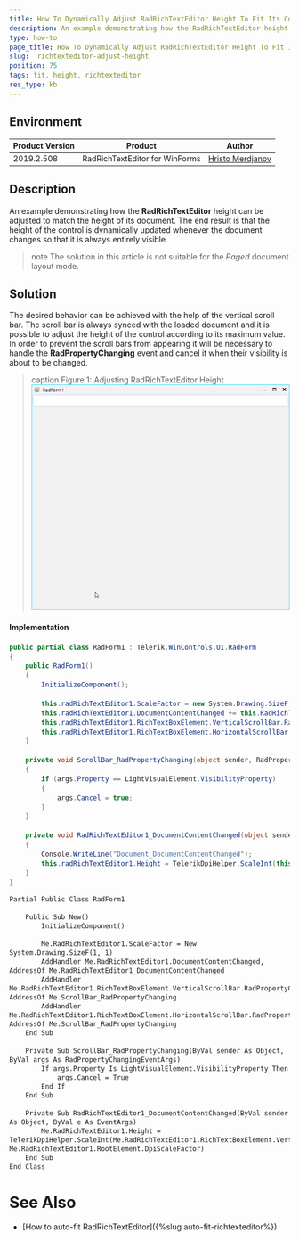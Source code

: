 ```yaml
---
title: How To Dynamically Adjust RadRichTextEditor Height To Fit Its Content
description: An example demonstrating how the RadRichTextEditor height can be adjusted to match the height of its document
type: how-to
page_title: How To Dynamically Adjust RadRichTextEditor Height To Fit Its Content
slug:  richtexteditor-adjust-height
position: 75
tags: fit, height, richtexteditor
res_type: kb
---
```


## Environment
 
|Product Version|Product|Author|
|----|----|----|
|2019.2.508|RadRichTextEditor for WinForms|[Hristo Merdjanov](https://www.telerik.com/blogs/author/hristo-merdjanov)|
 

## Description

An example demonstrating how the **RadRichTextEditor** height can be adjusted to match the height of its document. The end result is that the height of the control is dynamically updated whenever the document changes so that it is always entirely visible.

>note The solution in this article is not suitable for the *Paged* document layout mode.

## Solution 

The desired behavior can be achieved with the help of the vertical scroll bar. The scroll bar is always synced with the loaded document and it is possible to adjust the height of the control according to its maximum value.  In order to prevent the scroll bars from appearing it will be necessary to handle the **RadPropertyChanging** event and cancel it  when their visibility is about to be changed.

>caption Figure 1: Adjusting RadRichTextEditor Height 
![pivotgrid-changing-default-aggregate-function 001](images/richtexteditor-adjust-height001.gif)

#### Implementation

````C#
public partial class RadForm1 : Telerik.WinControls.UI.RadForm
{
    public RadForm1()
    {
        InitializeComponent();

        this.radRichTextEditor1.ScaleFactor = new System.Drawing.SizeF(1, 1);
        this.radRichTextEditor1.DocumentContentChanged += this.RadRichTextEditor1_DocumentContentChanged;
        this.radRichTextEditor1.RichTextBoxElement.VerticalScrollBar.RadPropertyChanging += this.ScrollBar_RadPropertyChanging;
        this.radRichTextEditor1.RichTextBoxElement.HorizontalScrollBar.RadPropertyChanging += this.ScrollBar_RadPropertyChanging;
    }

    private void ScrollBar_RadPropertyChanging(object sender, RadPropertyChangingEventArgs args)
    {
        if (args.Property == LightVisualElement.VisibilityProperty)
        {
            args.Cancel = true;
        }
    }

    private void RadRichTextEditor1_DocumentContentChanged(object sender, EventArgs e)
    {
        Console.WriteLine("Document_DocumentContentChanged");
        this.radRichTextEditor1.Height = TelerikDpiHelper.ScaleInt(this.radRichTextEditor1.RichTextBoxElement.VerticalScrollBar.Maximum, this.radRichTextEditor1.RootElement.DpiScaleFactor);
    }
}

````
````VB.NET
Partial Public Class RadForm1

    Public Sub New()
        InitializeComponent()

        Me.RadRichTextEditor1.ScaleFactor = New System.Drawing.SizeF(1, 1)
        AddHandler Me.RadRichTextEditor1.DocumentContentChanged, AddressOf Me.RadRichTextEditor1_DocumentContentChanged
        AddHandler Me.RadRichTextEditor1.RichTextBoxElement.VerticalScrollBar.RadPropertyChanging, AddressOf Me.ScrollBar_RadPropertyChanging
        AddHandler Me.RadRichTextEditor1.RichTextBoxElement.HorizontalScrollBar.RadPropertyChanging, AddressOf Me.ScrollBar_RadPropertyChanging
    End Sub

    Private Sub ScrollBar_RadPropertyChanging(ByVal sender As Object, ByVal args As RadPropertyChangingEventArgs)
        If args.Property Is LightVisualElement.VisibilityProperty Then
            args.Cancel = True
        End If
    End Sub

    Private Sub RadRichTextEditor1_DocumentContentChanged(ByVal sender As Object, ByVal e As EventArgs)
        Me.RadRichTextEditor1.Height = TelerikDpiHelper.ScaleInt(Me.RadRichTextEditor1.RichTextBoxElement.VerticalScrollBar.Maximum, Me.RadRichTextEditor1.RootElement.DpiScaleFactor)
    End Sub
End Class

````

# See Also

* [How to auto-fit RadRichTextEditor]({%slug auto-fit-richtexteditor%}) 

